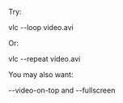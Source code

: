 Try:

vlc --loop video.avi

Or:

vlc --repeat video.avi

You may also want:

--video-on-top and --fullscreen